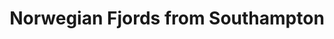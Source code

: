 ---
category: rest-of-the-world
title: Norwegian Fjords from Southampton
class: norwegian-fjords-from-southampton
cruiseline: P&O Cruises – Azura
special-info: Outside cabin fr £686pp
price: 549
nights: 7
cruise-url: http://www.planetcruise.co.uk/po-cruises/azura/03-july-2016/97415?referrersiteid=970
---